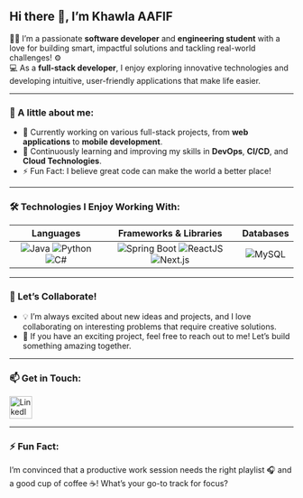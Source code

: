 ## Hi there 👋, I’m **Khawla AAFIF**

👩‍💻 I’m a passionate **software developer** and **engineering student** with a love for building smart, impactful solutions and tackling real-world challenges! ⚙️  
💻 As a **full-stack developer**, I enjoy exploring innovative technologies and developing intuitive, user-friendly applications that make life easier.

---

### 🌟 A little about me:
- 🔭 Currently working on various full-stack projects, from **web applications** to **mobile development**.
- 🌱 Continuously learning and improving my skills in **DevOps**, **CI/CD**, and **Cloud Technologies**.
- ⚡️ Fun Fact: I believe great code can make the world a better place!

---

### 🛠️ Technologies I Enjoy Working With:

| **Languages** | **Frameworks & Libraries** | **Databases** |
|:-------------:|:--------------------------:|:-------------:|
| ![Java](https://img.shields.io/badge/Java-007396?style=for-the-badge&logo=java&logoColor=white) ![Python](https://img.shields.io/badge/Python-3776AB?style=for-the-badge&logo=python&logoColor=white) ![C#](https://img.shields.io/badge/C%23-239120?style=for-the-badge&logo=csharp&logoColor=white) | ![Spring Boot](https://img.shields.io/badge/Spring%20Boot-6DB33F?style=for-the-badge&logo=springboot&logoColor=white) ![ReactJS](https://img.shields.io/badge/React-61DAFB?style=for-the-badge&logo=react&logoColor=black) ![Next.js](https://img.shields.io/badge/Next.js-000000?style=for-the-badge&logo=nextdotjs&logoColor=white) | ![MySQL](https://img.shields.io/badge/MySQL-4479A1?style=for-the-badge&logo=mysql&logoColor=white) |

---

### 🚀 Let’s Collaborate!
- 💡 I’m always excited about new ideas and projects, and I love collaborating on interesting problems that require creative solutions.
- 🤝 If you have an exciting project, feel free to reach out to me! Let’s build something amazing together.

---

### 📫 Get in Touch:
[<img src='https://cdn.jsdelivr.net/npm/simple-icons@3.0.1/icons/linkedin.svg' alt='LinkedIn' height='40'>](https://www.linkedin.com/in/khawla-aafif/) 

---

### ⚡️ Fun Fact:
I’m convinced that a productive work session needs the right playlist 🎧 and a good cup of coffee ☕! What’s your go-to track for focus?
